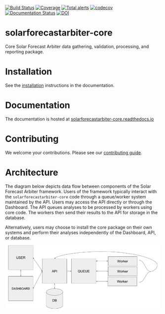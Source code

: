 [![Build Status](https://dev.azure.com/solararbiter/solarforecastarbiter/_apis/build/status/SolarArbiter.solarforecastarbiter-core?branchName=master)](https://dev.azure.com/solararbiter/solarforecastarbiter/_build/latest?definitionId=1&branchName=master)
[![Coverage](https://img.shields.io/azure-devops/coverage/solararbiter/solarforecastarbiter/1/master.svg)](https://dev.azure.com/solararbiter/solarforecastarbiter/_build/latest?definitionId=1&branchName=master)
[![Total alerts](https://img.shields.io/lgtm/alerts/g/SolarArbiter/solarforecastarbiter-core.svg?logo=lgtm&logoWidth=18)](https://lgtm.com/projects/g/SolarArbiter/solarforecastarbiter-core/alerts/)
[![codecov](https://codecov.io/gh/solararbiter/solarforecastarbiter-core/branch/master/graph/badge.svg)](https://codecov.io/gh/solararbiter/solarforecastarbiter-core)
[![Documentation Status](https://readthedocs.org/projects/solarforecastarbiter-core/badge/?version=latest)](https://solarforecastarbiter-core.readthedocs.io/en/latest/?badge=latest)
[![DOI](https://zenodo.org/badge/DOI/10.5281/zenodo.3473590.svg)](https://doi.org/10.5281/zenodo.3473590)

# solarforecastarbiter-core
Core Solar Forecast Arbiter data gathering, validation, processing, and
reporting package.

# Installation

See the [installation](https://solarforecastarbiter-core.readthedocs.io/en/latest/installation.html) instructions in the documentation.

# Documentation

The documentation is hosted at [solarforecastarbiter-core.readthedocs.io](https://solarforecastarbiter-core.readthedocs.io/en/latest/)

# Contributing

We welcome your contributions. Please see our [contributing guide](https://solarforecastarbiter-core.readthedocs.io/en/latest/contributing.html).

# Architecture

The diagram below depicts data flow between components of the Solar
Forecast Arbiter framework. Users of the framework typically interact
with the ``solarforecastarbiter-core`` code through a queue/worker
system maintained by the API. Users may access the API directly or
through the Dashboard. The API queues analyses to be processed by
workers using core code. The workers then send their results to the API
for storage in the database.

Alternatively, users may choose to install the core package on their own
systems and perform their analyses independently of the Dashboard, API,
or database.

![system sketch](system_sketch.png)
